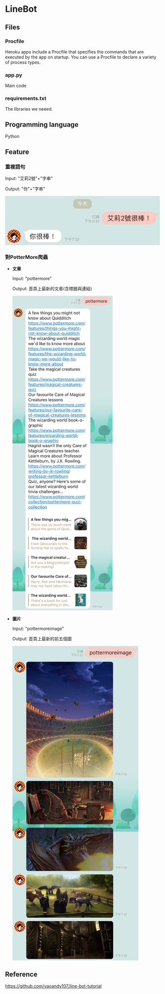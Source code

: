 # LineBot
## Files
### Procfile
Heroku apps include a Procfile that specifies the commands that are executed by the app on startup. You can use a Procfile to declare a variety of process types.

### app.py
Main code

### requirements.txt
The libraries we neeed.

## Programming language
Python

## Feature
### 重複語句
Input: "艾莉2號"+"字串"

Output: "你"+"字串"

![重複語句](/Image/01.jpg)

### 對PotterMore爬蟲
- **文章**

  Input: "pottermore"
  
  Output: 首頁上最新的文章(含標題與連結)

  ![文章](/Image/02.jpg)

- **圖片**

  Input: "pottermoreimage"
  
  Output: 首頁上最新的前五個圖
  
  ![圖片](/Image/03.jpg)

## Reference
https://github.com/yaoandy107/line-bot-tutorial
